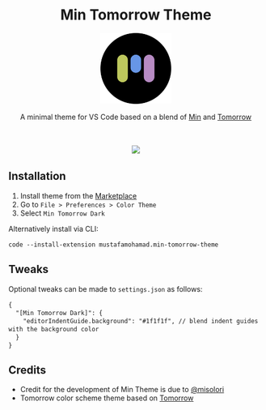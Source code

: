 <div align="center">

# Min Tomorrow Theme

<img src="https://raw.githubusercontent.com/musm/min-tomorrow-theme/master/icon.png" width="140" />

A minimal theme for VS Code based on a blend of [Min](https://github.com/misolori/min-theme) and [Tomorrow](https://github.com/microsoft/vscode-themes/tree/master/tomorrow)
</div>


<div align="center">
<br />
<br />
<img src="https://user-images.githubusercontent.com/4319522/194112054-ea527f4c-eeeb-43e1-8d62-914bd2a512c1.png" width="700" />
</div>

## Installation

1. Install theme from the [Marketplace](https://marketplace.visualstudio.com/items?itemName=mustafamohamad.min-tomorrow-theme)
2. Go to `File > Preferences > Color Theme`
3. Select `Min Tomorrow Dark`

Alternatively install via CLI:
```
code --install-extension mustafamohamad.min-tomorrow-theme
```

## Tweaks

Optional tweaks can be made to `settings.json` as follows:
```
{
  "[Min Tomorrow Dark]": {
    "editorIndentGuide.background": "#1f1f1f", // blend indent guides with the background color
  }
}
```



## Credits

- Credit for the development of Min Theme is due to [@misolori](https://github.com/misolori)
- Tomorrow color scheme theme based on [Tomorrow](https://github.com/microsoft/vscode-themes/tree/master/tomorrow)
